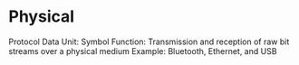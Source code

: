 # Physical

Protocol Data Unit: Symbol
Function: Transmission and reception of raw bit streams over a physical medium
Example: Bluetooth, Ethernet, and USB